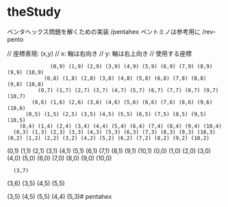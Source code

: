 # theStudy

ペンタヘックス問題を解くための実装
/pentahex
ペントミノは参考用に /rev-pento


// 座標表現: (x,y) 
// x: 軸は右向き
// y: 軸は右上向き
// 使用する座標


                  (0,9) (1,9) (2,9) (3,9) (4,9) (5,9) (6,9) (7,9) (8,9) (9,9) (10,9)
                (0,8) (1,8) (2,8) (3,8) (4,8) (5,8) (6,8) (7,8) (8,8) (9,8) (10,8)
              (0,7) (1,7) (2,7) (3,7) (4,7) (5,7) (6,7) (7,7) (8,7) (9,7) (10,7)
            (0,6) (1,6) (2,6) (3,6) (4,6) (5,6) (6,6) (7,6) (8,6) (9,6) (10,6)
          (0,5) (1,5) (2,5) (3,5) (4,5) (5,5) (6,5) (7,5) (8,5) (9,5) (10,5)
        (0,4) (1,4) (2,4) (3,4) (4,4) (5,4) (6,4) (7,4) (8,4) (9,4) (10,4)
      (0,3) (1,3) (2,3) (3,3) (4,3) (5,3) (6,3) (7,3) (8,3) (9,3) (10,3)
    (0,2) (1,2) (2,2) (3,2) (4,2) (5,2) (6,2) (7,2) (8,2) (9,2) (10,2)
  (0,1) (1,1) (2,1) (3,1) (4,1) (5,1) (6,1) (7,1) (8,1) (9,1) (10,1)
(0,0) (1,0) (2,0) (3,0) (4,0) (5,0) (6,0) (7,0) (8,0) (9,0) (10,0)


      (3,7)
   (3,6)
(3,5) (4,5) (5,5)

(3,5) (4,5) (5,5)
   (4,4) 
      (5,3)# pentahex
